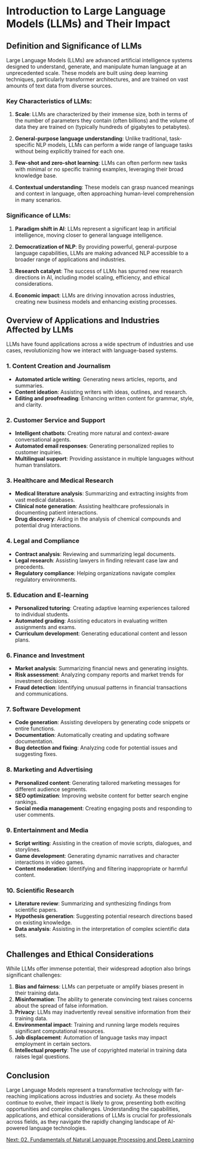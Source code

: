 # Introduction to Large Language Models (LLMs) and Their Impact

## Definition and Significance of LLMs

Large Language Models (LLMs) are advanced artificial intelligence systems designed to understand, generate, and manipulate human language at an unprecedented scale. These models are built using deep learning techniques, particularly transformer architectures, and are trained on vast amounts of text data from diverse sources.

### Key Characteristics of LLMs:

1. **Scale**: LLMs are characterized by their immense size, both in terms of the number of parameters they contain (often billions) and the volume of data they are trained on (typically hundreds of gigabytes to petabytes).

2. **General-purpose language understanding**: Unlike traditional, task-specific NLP models, LLMs can perform a wide range of language tasks without being explicitly trained for each one.

3. **Few-shot and zero-shot learning**: LLMs can often perform new tasks with minimal or no specific training examples, leveraging their broad knowledge base.

4. **Contextual understanding**: These models can grasp nuanced meanings and context in language, often approaching human-level comprehension in many scenarios.

### Significance of LLMs:

1. **Paradigm shift in AI**: LLMs represent a significant leap in artificial intelligence, moving closer to general language intelligence.

2. **Democratization of NLP**: By providing powerful, general-purpose language capabilities, LLMs are making advanced NLP accessible to a broader range of applications and industries.

3. **Research catalyst**: The success of LLMs has spurred new research directions in AI, including model scaling, efficiency, and ethical considerations.

4. **Economic impact**: LLMs are driving innovation across industries, creating new business models and enhancing existing processes.

## Overview of Applications and Industries Affected by LLMs

LLMs have found applications across a wide spectrum of industries and use cases, revolutionizing how we interact with language-based systems.

### 1. Content Creation and Journalism

- **Automated article writing**: Generating news articles, reports, and summaries.
- **Content ideation**: Assisting writers with ideas, outlines, and research.
- **Editing and proofreading**: Enhancing written content for grammar, style, and clarity.

### 2. Customer Service and Support

- **Intelligent chatbots**: Creating more natural and context-aware conversational agents.
- **Automated email responses**: Generating personalized replies to customer inquiries.
- **Multilingual support**: Providing assistance in multiple languages without human translators.

### 3. Healthcare and Medical Research

- **Medical literature analysis**: Summarizing and extracting insights from vast medical databases.
- **Clinical note generation**: Assisting healthcare professionals in documenting patient interactions.
- **Drug discovery**: Aiding in the analysis of chemical compounds and potential drug interactions.

### 4. Legal and Compliance

- **Contract analysis**: Reviewing and summarizing legal documents.
- **Legal research**: Assisting lawyers in finding relevant case law and precedents.
- **Regulatory compliance**: Helping organizations navigate complex regulatory environments.

### 5. Education and E-learning

- **Personalized tutoring**: Creating adaptive learning experiences tailored to individual students.
- **Automated grading**: Assisting educators in evaluating written assignments and exams.
- **Curriculum development**: Generating educational content and lesson plans.

### 6. Finance and Investment

- **Market analysis**: Summarizing financial news and generating insights.
- **Risk assessment**: Analyzing company reports and market trends for investment decisions.
- **Fraud detection**: Identifying unusual patterns in financial transactions and communications.

### 7. Software Development

- **Code generation**: Assisting developers by generating code snippets or entire functions.
- **Documentation**: Automatically creating and updating software documentation.
- **Bug detection and fixing**: Analyzing code for potential issues and suggesting fixes.

### 8. Marketing and Advertising

- **Personalized content**: Generating tailored marketing messages for different audience segments.
- **SEO optimization**: Improving website content for better search engine rankings.
- **Social media management**: Creating engaging posts and responding to user comments.

### 9. Entertainment and Media

- **Script writing**: Assisting in the creation of movie scripts, dialogues, and storylines.
- **Game development**: Generating dynamic narratives and character interactions in video games.
- **Content moderation**: Identifying and filtering inappropriate or harmful content.

### 10. Scientific Research

- **Literature review**: Summarizing and synthesizing findings from scientific papers.
- **Hypothesis generation**: Suggesting potential research directions based on existing knowledge.
- **Data analysis**: Assisting in the interpretation of complex scientific data sets.

## Challenges and Ethical Considerations

While LLMs offer immense potential, their widespread adoption also brings significant challenges:

1. **Bias and fairness**: LLMs can perpetuate or amplify biases present in their training data.
2. **Misinformation**: The ability to generate convincing text raises concerns about the spread of false information.
3. **Privacy**: LLMs may inadvertently reveal sensitive information from their training data.
4. **Environmental impact**: Training and running large models requires significant computational resources.
5. **Job displacement**: Automation of language tasks may impact employment in certain sectors.
6. **Intellectual property**: The use of copyrighted material in training data raises legal questions.

## Conclusion

Large Language Models represent a transformative technology with far-reaching implications across industries and society. As these models continue to evolve, their impact is likely to grow, presenting both exciting opportunities and complex challenges. Understanding the capabilities, applications, and ethical considerations of LLMs is crucial for professionals across fields, as they navigate the rapidly changing landscape of AI-powered language technologies.

[Next: 02. Fundamentals of Natural Language Processing and Deep Learning](./02_fundamentals_of_natural_language_processing_and_deep_learning.md)